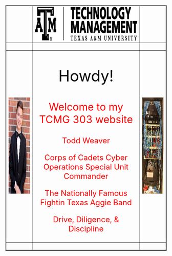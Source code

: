 <html>
<head>
<meta charset="utf-8">
<title>TCMG 303 - Lab 5 Personal Website</title>
</head>

<body>
<table width="200" border="2" align="center">
  <tbody>
    <tr>
      <td>&nbsp;</td>
      <td><img src="techmanage.png" width="611" height="106" alt=""/></td>
      <td>&nbsp;</td>
    </tr>
    <tr>
      <td>&nbsp;</td>
      <td>&nbsp;</td>
      <td>&nbsp;</td>
    </tr>
    <tr>
      <td><img src="tjWeaverPic.jpg" width="223" height="300" alt=""/></td>
		<td align="center"><font size="+6" color="black"><p>Howdy!</p></font>
			<font size="+3" color="red">
			<p>Welcome to my TCMG 303 website</p></font>
			<font size="+2" color="red"><p>Todd Weaver</p></font>
			<font size="+2" color="red"><p>Corps of Cadets Cyber Operations Special Unit Commander</p></font>
			<font size="+2" color="red"><p>The Nationally Famous Fightin Texas Aggie Band</p></font>
			<font size="+2" color="red"><p>Drive, Diligence, & Discipline</p></font></td>
      <td><img src="lab-rack.jpg" width="223" height="300" alt=""/></td>
    </tr>
    <tr>
      <td>&nbsp;</td>
      <td>&nbsp;</td>
	  <td>&nbsp;</td>
    </tr>
  </tbody>
</table>
</body>
</html>
